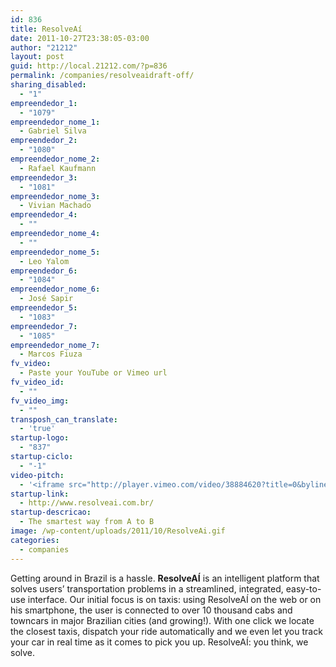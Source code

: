 ```yaml
---
id: 836
title: ResolveAí
date: 2011-10-27T23:38:05-03:00
author: "21212"
layout: post
guid: http://local.21212.com/?p=836
permalink: /companies/resolveaidraft-off/
sharing_disabled:
  - "1"
empreendedor_1:
  - "1079"
empreendedor_nome_1:
  - Gabriel Silva
empreendedor_2:
  - "1080"
empreendedor_nome_2:
  - Rafael Kaufmann
empreendedor_3:
  - "1081"
empreendedor_nome_3:
  - Vivian Machado
empreendedor_4:
  - ""
empreendedor_nome_4:
  - ""
empreendedor_nome_5:
  - Leo Yalom
empreendedor_6:
  - "1084"
empreendedor_nome_6:
  - José Sapir
empreendedor_5:
  - "1083"
empreendedor_7:
  - "1085"
empreendedor_nome_7:
  - Marcos Fiuza
fv_video:
  - Paste your YouTube or Vimeo url
fv_video_id:
  - ""
fv_video_img:
  - ""
transposh_can_translate:
  - 'true'
startup-logo:
  - "837"
startup-ciclo:
  - "-1"
video-pitch:
  - '<iframe src="http://player.vimeo.com/video/38884620?title=0&byline=0&portrait=0" width="640" height="360" frameborder="0" webkitAllowFullScreen mozallowfullscreen allowFullScreen></iframe>'
startup-link:
  - http://www.resolveai.com.br/
startup-descricao:
  - The smartest way from A to B
image: /wp-content/uploads/2011/10/ResolveAi.gif
categories:
  - companies
---
```

Getting around in Brazil is a hassle. **ResolveAÍ** is an intelligent platform that solves users&#8217; transportation problems in a streamlined, integrated, easy-to-use interface. Our initial focus is on taxis: using ResolveAÍ on the web or on his smartphone, the user is connected to over 10 thousand cabs and towncars in major Brazilian cities (and growing!). With one click we locate the closest taxis, dispatch your ride automatically and we even let you track your car in real time as it comes to pick you up. ResolveAÍ: you think, we solve.
